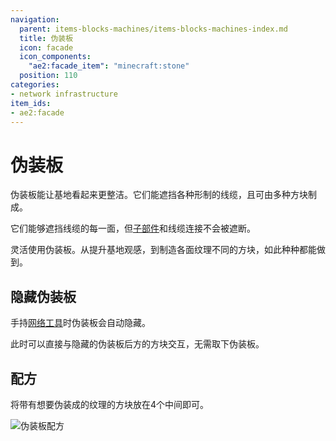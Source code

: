 ```yaml
---
navigation:
  parent: items-blocks-machines/items-blocks-machines-index.md
  title: 伪装板
  icon: facade
  icon_components:
    "ae2:facade_item": "minecraft:stone"
  position: 110
categories:
- network infrastructure
item_ids:
- ae2:facade
---
```


# 伪装板

伪装板能让基地看起来更整洁。它们能遮挡各种形制的线缆，且可由多种方块制成。

<GameScene zoom="6" background="transparent">
  <ImportStructure src="../assets/assemblies/facades_1.snbt" />
  <IsometricCamera yaw="195" pitch="30" />
</GameScene>

它们能够遮挡线缆的每一面，但[子部件](../ae2-mechanics/cable-subparts.md)和线缆连接不会被遮断。

<GameScene zoom="6"  interactive={true}>
  <ImportStructure src="../assets/assemblies/facades_2.snbt" />
  <IsometricCamera yaw="195" pitch="30" />
</GameScene>

灵活使用伪装板。从提升基地观感，到制造各面纹理不同的方块，如此种种都能做到。

<GameScene zoom="4" interactive={true}>
  <ImportStructure src="../assets/assemblies/facades_3.snbt" />
  <IsometricCamera yaw="195" pitch="30" />
</GameScene>

## 隐藏伪装板

手持[网络工具](network_tool.md)时伪装板会自动隐藏。

此时可以直接与隐藏的伪装板后方的方块交互，无需取下伪装板。

## 配方

将带有想要伪装成的纹理的方块放在4个<ItemLink id="cable_anchor" />中间即可。

![伪装板配方](../assets/diagrams/facade_recipe.png)
